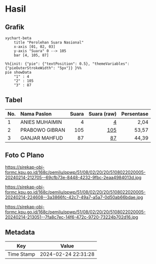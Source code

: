 # Hasil

## Grafik

```mermaid
xychart-beta
    title "Perolehan Suara Nasional"
    x-axis [01, 02, 03]
    y-axis "Suara" 0 --> 105
    bar [4, 105, 87]
```

```mermaid
%%{init: {"pie": {"textPosition": 0.5}, "themeVariables": {"pieOuterStrokeWidth": "5px"}} }%%
pie showData
    "1" : 4
    "2" : 105
    "3" : 87
```

## Tabel

| No. | Nama Paslon    | Suara | Suara (raw) | Persentase |
|:--- |:-------------- | -----:| -----------:| ----------:|
| 1   | ANIES MUHAIMIN | 4     | [4][p-1]    | 2,04       |
| 2   | PRABOWO GIBRAN | 105   | [105][p-2]  | 53,57      |
| 3   | GANJAR MAHFUD  | 87    | [87][p-3]   | 44,39      |


[p-1]: https://github.com/gigit-pemilu/pemilu-2024/blob/main/pilpres/hitung-suara/sub/51-bali/sub/08-buleleng/sub/02-seririt/sub/2020-kalisada/sub/005-tps/sub/paslon-1.txt
[p-2]: https://github.com/gigit-pemilu/pemilu-2024/blob/main/pilpres/hitung-suara/sub/51-bali/sub/08-buleleng/sub/02-seririt/sub/2020-kalisada/sub/005-tps/sub/paslon-2.txt
[p-3]: https://github.com/gigit-pemilu/pemilu-2024/blob/main/pilpres/hitung-suara/sub/51-bali/sub/08-buleleng/sub/02-seririt/sub/2020-kalisada/sub/005-tps/sub/paslon-3.txt

## Foto C Plano

https://sirekap-obj-formc.kpu.go.id/168c/pemilu/ppwp/51/08/02/20/20/5108022020005-20240214-212705--69cfb73e-8448-4232-9fbc-2eaa4984013d.jpg

https://sirekap-obj-formc.kpu.go.id/168c/pemilu/ppwp/51/08/02/20/20/5108022020005-20240214-224608--3a3866fc-42c7-49a7-a5a7-0d50ab66bdae.jpg

https://sirekap-obj-formc.kpu.go.id/168c/pemilu/ppwp/51/08/02/20/20/5108022020005-20240214-213051--7fa8c7ec-14f6-472c-9720-73224b702d16.jpg


## Metadata

| Key        | Value               |
| ---------- | ------------------- |
| Time Stamp | 2024-02-24 22:31:28 |



